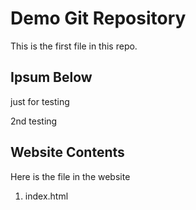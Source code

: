 # Demo Git Repository

This is the first file in this repo.

## Ipsum Below

just for testing

2nd testing 

## Website Contents

Here is the file in the website
1. index.html


